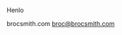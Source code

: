 Henlo


brocsmith.com
broc@brocsmith.com
<!---
broc-dev/broc-dev is a ✨ special ✨ repository because its `README.md` (this file) appears on your GitHub profile.
You can click the Preview link to take a look at your changes.
--->
